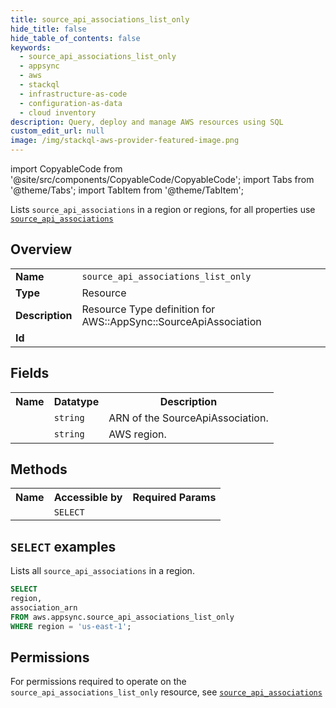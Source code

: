 ```yaml
---
title: source_api_associations_list_only
hide_title: false
hide_table_of_contents: false
keywords:
  - source_api_associations_list_only
  - appsync
  - aws
  - stackql
  - infrastructure-as-code
  - configuration-as-data
  - cloud inventory
description: Query, deploy and manage AWS resources using SQL
custom_edit_url: null
image: /img/stackql-aws-provider-featured-image.png
---
```


import CopyableCode from '@site/src/components/CopyableCode/CopyableCode';
import Tabs from '@theme/Tabs';
import TabItem from '@theme/TabItem';

Lists <code>source_api_associations</code> in a region or regions, for all properties use <a href="/services/serviceName/source_api_associations/"><code>source_api_associations</code></a>

## Overview
<table>
<tbody>
<tr><td><b>Name</b></td><td><code>source_api_associations_list_only</code></td></tr>
<tr><td><b>Type</b></td><td>Resource</td></tr>
<tr><td><b>Description</b></td><td>Resource Type definition for AWS::AppSync::SourceApiAssociation</td></tr>
<tr><td><b>Id</b></td><td><CopyableCode code="aws.appsync.source_api_associations_list_only" /></td></tr>
</tbody>
</table>

## Fields
<table>
<tbody>
<tr><th>Name</th><th>Datatype</th><th>Description</th></tr><tr><td><CopyableCode code="association_arn" /></td><td><code>string</code></td><td>ARN of the SourceApiAssociation.</td></tr>
<tr><td><CopyableCode code="region" /></td><td><code>string</code></td><td>AWS region.</td></tr>
</tbody>
</table>

## Methods

<table>
<tbody>
  <tr>
    <th>Name</th>
    <th>Accessible by</th>
    <th>Required Params</th>
  </tr>
  <tr>
    <td><CopyableCode code="list_resources" /></td>
    <td><code>SELECT</code></td>
    <td><CopyableCode code="region" /></td>
  </tr>
</tbody>
</table>

## `SELECT` examples
Lists all <code>source_api_associations</code> in a region.
```sql
SELECT
region,
association_arn
FROM aws.appsync.source_api_associations_list_only
WHERE region = 'us-east-1';
```


## Permissions

For permissions required to operate on the <code>source_api_associations_list_only</code> resource, see <a href="/services/appsync/source_api_associations/#permissions"><code>source_api_associations</code></a>

